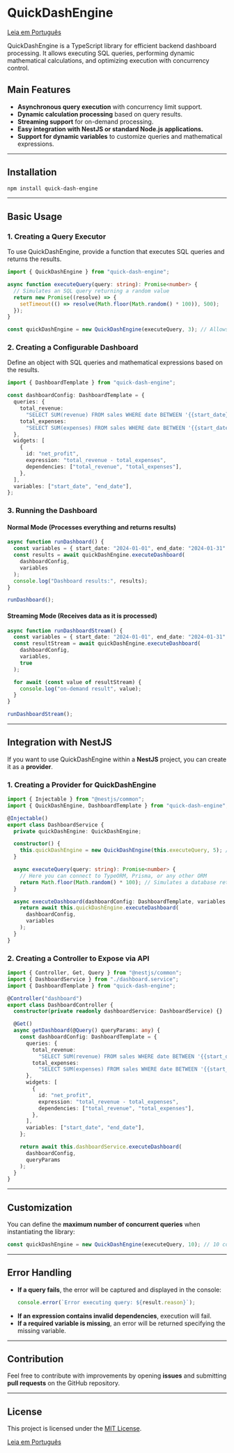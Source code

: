 # QuickDashEngine

[Leia em Português](README_PT_BR.md)

QuickDashEngine is a TypeScript library for efficient backend dashboard processing. It allows executing SQL queries, performing dynamic mathematical calculations, and optimizing execution with concurrency control.

## Main Features

- **Asynchronous query execution** with concurrency limit support.
- **Dynamic calculation processing** based on query results.
- **Streaming support** for on-demand processing.
- **Easy integration with NestJS or standard Node.js applications.**
- **Support for dynamic variables** to customize queries and mathematical expressions.

---

## Installation

```sh
npm install quick-dash-engine
```

---

## Basic Usage

### 1. Creating a Query Executor

To use QuickDashEngine, provide a function that executes SQL queries and returns the results.

```typescript
import { QuickDashEngine } from "quick-dash-engine";

async function executeQuery(query: string): Promise<number> {
  // Simulates an SQL query returning a random value
  return new Promise((resolve) => {
    setTimeout(() => resolve(Math.floor(Math.random() * 100)), 500);
  });
}

const quickDashEngine = new QuickDashEngine(executeQuery, 3); // Allows up to 3 concurrent queries
```

### 2. Creating a Configurable Dashboard

Define an object with SQL queries and mathematical expressions based on the results.

```typescript
import { DashboardTemplate } from "quick-dash-engine";

const dashboardConfig: DashboardTemplate = {
  queries: {
    total_revenue:
      "SELECT SUM(revenue) FROM sales WHERE date BETWEEN '{{start_date}}' AND '{{end_date}}'",
    total_expenses:
      "SELECT SUM(expenses) FROM sales WHERE date BETWEEN '{{start_date}}' AND '{{end_date}}'",
  },
  widgets: [
    {
      id: "net_profit",
      expression: "total_revenue - total_expenses",
      dependencies: ["total_revenue", "total_expenses"],
    },
  ],
  variables: ["start_date", "end_date"],
};
```

### 3. Running the Dashboard

#### **Normal Mode (Processes everything and returns results)**

```typescript
async function runDashboard() {
  const variables = { start_date: "2024-01-01", end_date: "2024-01-31" };
  const results = await quickDashEngine.executeDashboard(
    dashboardConfig,
    variables
  );
  console.log("Dashboard results:", results);
}

runDashboard();
```

#### **Streaming Mode (Receives data as it is processed)**

```typescript
async function runDashboardStream() {
  const variables = { start_date: "2024-01-01", end_date: "2024-01-31" };
  const resultStream = await quickDashEngine.executeDashboard(
    dashboardConfig,
    variables,
    true
  );

  for await (const value of resultStream) {
    console.log("on-demand result", value);
  }
}

runDashboardStream();
```

---

## Integration with NestJS

If you want to use QuickDashEngine within a **NestJS** project, you can create it as a **provider**.

### **1. Creating a Provider for QuickDashEngine**

```typescript
import { Injectable } from "@nestjs/common";
import { QuickDashEngine, DashboardTemplate } from "quick-dash-engine";

@Injectable()
export class DashboardService {
  private quickDashEngine: QuickDashEngine;

  constructor() {
    this.quickDashEngine = new QuickDashEngine(this.executeQuery, 5); // Limit of 5 concurrent queries
  }

  async executeQuery(query: string): Promise<number> {
    // Here you can connect to TypeORM, Prisma, or any other ORM
    return Math.floor(Math.random() * 100); // Simulates a database return
  }

  async executeDashboard(dashboardConfig: DashboardTemplate, variables: any) {
    return await this.quickDashEngine.executeDashboard(
      dashboardConfig,
      variables
    );
  }
}
```

### **2. Creating a Controller to Expose via API**

```typescript
import { Controller, Get, Query } from "@nestjs/common";
import { DashboardService } from "./dashboard.service";
import { DashboardTemplate } from "quick-dash-engine";

@Controller("dashboard")
export class DashboardController {
  constructor(private readonly dashboardService: DashboardService) {}

  @Get()
  async getDashboard(@Query() queryParams: any) {
    const dashboardConfig: DashboardTemplate = {
      queries: {
        total_revenue:
          "SELECT SUM(revenue) FROM sales WHERE date BETWEEN '{{start_date}}' AND '{{end_date}}'",
        total_expenses:
          "SELECT SUM(expenses) FROM sales WHERE date BETWEEN '{{start_date}}' AND '{{end_date}}'",
      },
      widgets: [
        {
          id: "net_profit",
          expression: "total_revenue - total_expenses",
          dependencies: ["total_revenue", "total_expenses"],
        },
      ],
      variables: ["start_date", "end_date"],
    };

    return await this.dashboardService.executeDashboard(
      dashboardConfig,
      queryParams
    );
  }
}
```

---

## Customization

You can define the **maximum number of concurrent queries** when instantiating the library:

```typescript
const quickDashEngine = new QuickDashEngine(executeQuery, 10); // 10 concurrent queries
```

---

## Error Handling

- **If a query fails**, the error will be captured and displayed in the console:
  ```typescript
  console.error(`Error executing query: ${result.reason}`);
  ```
- **If an expression contains invalid dependencies**, execution will fail.
- **If a required variable is missing**, an error will be returned specifying the missing variable.

---

## Contribution

Feel free to contribute with improvements by opening **issues** and submitting **pull requests** on the GitHub repository.

---

## License

This project is licensed under the [MIT License](LICENSE).

[Leia em Português](README_PT_BR.md)
